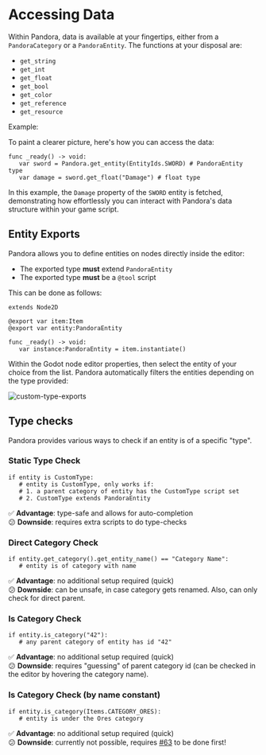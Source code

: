 # Accessing Data

Within Pandora, data is available at your fingertips, either from a `PandoraCategory` or a `PandoraEntity`. The functions at your disposal are:

- `get_string`
- `get_int`
- `get_float`
- `get_bool`
- `get_color`
- `get_reference`
- `get_resource`

Example:

To paint a clearer picture, here's how you can access the data:

```gdscript
func _ready() -> void:
   var sword = Pandora.get_entity(EntityIds.SWORD) # PandoraEntity type
   var damage = sword.get_float("Damage") # float type
```

In this example, the `Damage` property of the `SWORD` entity is fetched, demonstrating how effortlessly you can interact with Pandora's data structure within your game script.

## Entity Exports

Pandora allows you to define entities on nodes directly inside the editor:

- The exported type **must** extend `PandoraEntity` 
- The exported type **must** be a `@tool` script

This can be done as follows:
```gdscript
extends Node2D

@export var item:Item
@export var entity:PandoraEntity

func _ready() -> void:
   var instance:PandoraEntity = item.instantiate()
```
Within the Godot node editor properties, then select the entity of your choice from the list. Pandora automatically filters the entities depending on the type provided:

![custom-type-exports](../assets/custom_type_exports.gif)

## Type checks

Pandora provides various ways to check if an entity is of a specific "type".

### Static Type Check

```gdscript
if entity is CustomType:
   # entity is CustomType, only works if:
   # 1. a parent category of entity has the CustomType script set
   # 2. CustomType extends PandoraEntity
```
✅ **Advantage**: type-safe and allows for auto-completion</br>
😕 **Downside**: requires extra scripts to do type-checks

### Direct Category Check

```gdscript
if entity.get_category().get_entity_name() == "Category Name":
   # entity is of category with name
```

✅ **Advantage**: no additional setup required (quick)</br>
😕 **Downside**: can be unsafe, in case category gets renamed. Also, can only check for direct parent.

### Is Category Check

```gdscript
if entity.is_category("42"):
   # any parent category of entity has id "42"
```

✅ **Advantage**: no additional setup required (quick)</br>
😕 **Downside**: requires "guessing" of parent category id (can be checked in the editor by hovering the category name).

### Is Category Check (by name constant)

```gdscript
if entity.is_category(Items.CATEGORY_ORES):
   # entity is under the Ores category
```

✅ **Advantage**: no additional setup required (quick)</br>
😕 **Downside**: currently not possible, requires [#63](https://github.com/bitbrain/pandora/issues/63) to be done first!